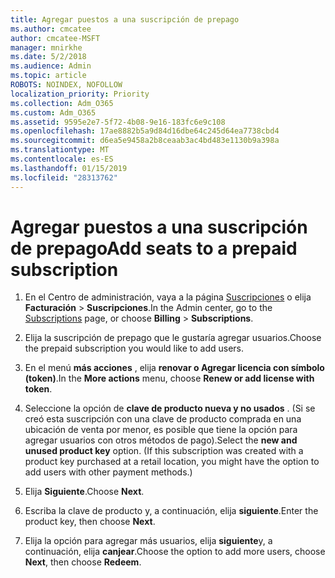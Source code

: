 ```yaml
---
title: Agregar puestos a una suscripción de prepago
ms.author: cmcatee
author: cmcatee-MSFT
manager: mnirkhe
ms.date: 5/2/2018
ms.audience: Admin
ms.topic: article
ROBOTS: NOINDEX, NOFOLLOW
localization_priority: Priority
ms.collection: Adm_O365
ms.custom: Adm_O365
ms.assetid: 9595e2e7-5f72-4b08-9e16-183fc6e9c108
ms.openlocfilehash: 17ae8882b5a9d84d16dbe64c245d64ea7738cbd4
ms.sourcegitcommit: d6ea5e9458a2b8ceaab3ac4bd483e1130b9a398a
ms.translationtype: MT
ms.contentlocale: es-ES
ms.lasthandoff: 01/15/2019
ms.locfileid: "28313762"
---
```

# <a name="add-seats-to-a-prepaid-subscription"></a><span data-ttu-id="9d84f-102">Agregar puestos a una suscripción de prepago</span><span class="sxs-lookup"><span data-stu-id="9d84f-102">Add seats to a prepaid subscription</span></span>

1. <span data-ttu-id="9d84f-103">En el Centro de administración, vaya a la página [Suscripciones](https://go.microsoft.com/fwlink/p/?linkid=842054) o elija **Facturación** \> **Suscripciones**.</span><span class="sxs-lookup"><span data-stu-id="9d84f-103">In the Admin center, go to the [Subscriptions](https://go.microsoft.com/fwlink/p/?linkid=842054) page, or choose **Billing** \> **Subscriptions**.</span></span>
    
2. <span data-ttu-id="9d84f-104">Elija la suscripción de prepago que le gustaría agregar usuarios.</span><span class="sxs-lookup"><span data-stu-id="9d84f-104">Choose the prepaid subscription you would like to add users.</span></span>
    
3. <span data-ttu-id="9d84f-105">En el menú **más acciones** , elija **renovar o Agregar licencia con símbolo (token)**.</span><span class="sxs-lookup"><span data-stu-id="9d84f-105">In the **More actions** menu, choose **Renew or add license with token**.</span></span>
    
4. <span data-ttu-id="9d84f-p101">Seleccione la opción de **clave de producto nueva y no usados** . (Si se creó esta suscripción con una clave de producto comprada en una ubicación de venta por menor, es posible que tiene la opción para agregar usuarios con otros métodos de pago).</span><span class="sxs-lookup"><span data-stu-id="9d84f-p101">Select the **new and unused product key** option. (If this subscription was created with a product key purchased at a retail location, you might have the option to add users with other payment methods.)</span></span> 
    
5. <span data-ttu-id="9d84f-108">Elija **Siguiente**.</span><span class="sxs-lookup"><span data-stu-id="9d84f-108">Choose **Next**.</span></span>
    
6. <span data-ttu-id="9d84f-109">Escriba la clave de producto y, a continuación, elija **siguiente**.</span><span class="sxs-lookup"><span data-stu-id="9d84f-109">Enter the product key, then choose **Next**.</span></span>
    
7. <span data-ttu-id="9d84f-110">Elija la opción para agregar más usuarios, elija **siguiente**y, a continuación, elija **canjear**.</span><span class="sxs-lookup"><span data-stu-id="9d84f-110">Choose the option to add more users, choose **Next**, then choose **Redeem**.</span></span>
    

